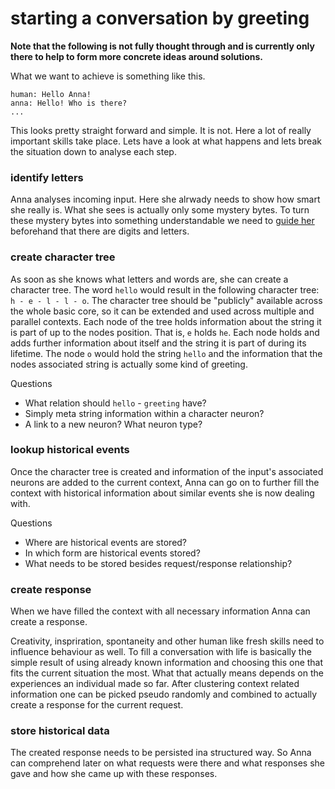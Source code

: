 # starting a conversation by greeting
**Note that the following is not fully thought through and is currently only
there to help to form more concrete ideas around solutions.**

What we want to achieve is something like this.

```
human: Hello Anna!
anna: Hello! Who is there?
...
```

This looks pretty straight forward and simple. It is not. Here a lot of really
important skills take place. Lets have a look at what happens and lets break
the situation down to analyse each step.

### identify letters
Anna analyses incoming input. Here she alrwady needs to show how smart she
really is. What she sees is actually only some mystery bytes. To turn these
mystery bytes into something understandable we need to [guide
her](https://github.com/xh3b4sd/anna/blob/f0d28faa0f5d9ecba407b6678e3ebd767142e58c/doc/evaluation/guidance.md)
beforehand that there are digits and letters.

### create character tree
As soon as she knows what letters and words are, she can create a character
tree. The word `hello` would result in the following character tree: `h - e - l - l - o`.
The character tree should be "publicly" available across the whole basic core,
so it can be extended and used across multiple and parallel contexts. Each
node of the tree holds information about the string it is part of up to the
nodes position. That is, `e` holds `he`. Each node holds and adds further
information about itself and the string it is part of during its lifetime. The
node `o` would hold the string `hello` and the information that the nodes
associated string is actually some kind of greeting.

Questions
- What relation should `hello` - `greeting` have?
- Simply meta string information within a character neuron?
- A link to a new neuron? What neuron type?

### lookup historical events
Once the character tree is created and information of the input's associated
neurons are added to the current context, Anna can go on to further fill the
context with historical information about similar events she is now dealing
with.

Questions
- Where are historical events are stored?
- In which form are historical events stored?
- What needs to be stored besides request/response relationship?

### create response
When we have filled the context with all necessary information Anna can create
a response.

Creativity, inspriration, spontaneity and other human like fresh skills need to
influence behaviour as well. To fill a conversation with life is basically the
simple result of using already known information and choosing this one that
fits the current situation the most. What that actually means depends on the
experiences an individual made so far. After clustering context related
information one can be picked pseudo randomly and combined to actually create a
response for the current request.

### store historical data
The created response needs to be persisted ina structured way. So Anna can
comprehend later on what requests were there and what responses she gave and
how she came up with these responses.
